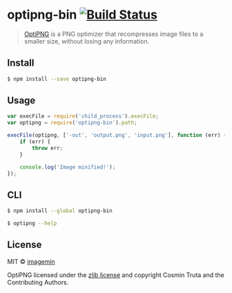 # optipng-bin [![Build Status](https://secure.travis-ci.org/imagemin/optipng-bin.svg?branch=master)](http://travis-ci.org/imagemin/optipng-bin)

> [OptiPNG](http://optipng.sourceforge.net) is a PNG optimizer that recompresses 
image files to a smaller size, without losing any information.


## Install

```bash
$ npm install --save optipng-bin
```


## Usage

```js
var execFile = require('child_process').execFile;
var optipng = require('optipng-bin').path;

execFile(optipng, ['-out', 'output.png', 'input.png'], function (err) {
	if (err) {
		throw err;
	}

	console.log('Image minified!');
});
```


## CLI

```bash
$ npm install --global optipng-bin
```

```bash
$ optipng --help
```


## License

MIT © [imagemin](https://github.com/imagemin)

OptiPNG licensed under the [zlib license](http://optipng.sourceforge.net/license.txt) 
and copyright Cosmin Truta and the Contributing Authors.
